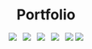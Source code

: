 
<h1 align='center'>Portfolio</h1>

<div align='center'>
  <a><img src="https://img.shields.io/badge/vite-%23646CFF.svg?style=for-the-badge&logo=vite&logoColor=white"></a> &nbsp;
  <a><img src="https://img.shields.io/badge/react-%2320232a.svg?style=for-the-badge&logo=react&logoColor=%2361DAFB"></a> &nbsp;
  <a><img src="https://img.shields.io/badge/node.js-6DA55F?style=for-the-badge&logo=node.js&logoColor=white"></a> &nbsp;
  <a><img src="https://img.shields.io/badge/tailwindcss-%2338B2AC.svg?style=for-the-badge&logo=tailwind-css&logoColor=white"></a> &nbsp;
  <a><img src="https://img.shields.io/badge/threejs-black?style=for-the-badge&logo=three.js&logoColor=white"></a>
  <a><img src="https://img.shields.io/badge/emailjs-FFA500?style=for-the-badge"></a>
  
</div>
